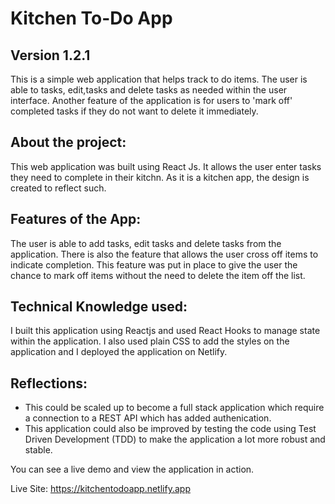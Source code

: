 
# Kitchen To-Do App
## Version 1.2.1

This is a simple web application that helps track to do items. The user is able to tasks, edit,tasks and delete tasks as needed within the user interface. Another feature of the application is for users to 'mark off' completed tasks if they do not want to delete it immediately.


## About the project:

This web application was built using React Js. It allows the user enter tasks they need to complete in their kitchn. As it is a kitchen app, the design is created to reflect such.

## Features of the App:

The user is able to add tasks, edit tasks and delete tasks from the application. There is also the feature that allows the user cross off items to indicate completion. This feature was put in place to give the user the chance to mark off items without the need to delete the item off the list.

## Technical Knowledge used:

I built this application using Reactjs and used React Hooks to manage state within the application. I also used plain CSS to add the styles on the application and I deployed the application on Netlify.

## Reflections:

- This could be scaled up to become a full stack application which require a connection to a REST API which has added authenication.
- This application could also be improved by testing the code using Test Driven Development (TDD) to make the application a lot more robust and stable.

You can see a live demo and view the application in action.

Live Site:
https://kitchentodoapp.netlify.app






